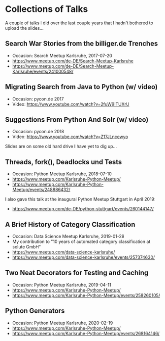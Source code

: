 # Collections of Talks

A couple of talks I did over the last couple years that I hadn't bothered to upload the slides...

## Search War Stories from the billiger.de Trenches

 * Occasion: Search Meetup Karlsruhe, 2017-07-20
 * https://www.meetup.com/de-DE/Search-Meetup-Karlsruhe
 * https://www.meetup.com/de-DE/Search-Meetup-Karlsruhe/events/241000548/

## Migrating Search from Java to Python (w/ video)

 * Occasion: pycon.de 2017
 * Video: https://www.youtube.com/watch?v=2fuW9ITUXrU

## Suggestions From Python And Solr (w/ video)

 * Occasion: pycon.de 2018
 * Video: https://www.youtube.com/watch?v=Z17JLncewyo

Slides are on some old hard drive I have yet to dig up...

## Threads, fork(), Deadlocks und Tests

 * Occasion: Python Meetup Karlsruhe, 2018-07-10
 * https://www.meetup.com/Karlsruhe-Python-Meetup/
 * https://www.meetup.com/Karlsruhe-Python-Meetup/events/248886432/

I also gave this talk at the inaugural Python Meetup Stuttgart in April 2019:
 * https://www.meetup.com/de-DE/python-stuttgart/events/260144147/

## A Brief History of Category Classification

 * Occasion: Data Science Meetup Karlsruhe, 2019-01-29
 * My contribution to "10 years of automated category classification at solute GmbH"
 * https://www.meetup.com/data-science-karlsruhe/
 * https://www.meetup.com/data-science-karlsruhe/events/257374630/

## Two Neat Decorators for Testing and Caching

 * Occasion: Python Meetup Karlsruhe, 2019-04-11
 * https://www.meetup.com/Karlsruhe-Python-Meetup/
 * https://www.meetup.com/Karlsruhe-Python-Meetup/events/258260105/

## Python Generators

 * Occasion: Python Meetup Karlsruhe, 2020-02-19
 * https://www.meetup.com/Karlsruhe-Python-Meetup/
 * https://www.meetup.com/Karlsruhe-Python-Meetup/events/268164146/

